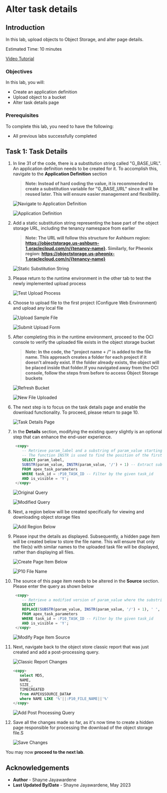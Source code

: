 # Alter task details

## Introduction

In this lab, upload objects to Object Storage, and alter page details.

Estimated Time: 10 minutes

[Video Tutorial](youtube:XRwbswu0jEk)

### Objectives

In this lab, you will:

- Create an application definition
- Upload object to a bucket
- Alter task details page

### Prerequisites

To complete this lab, you need to have the following:

- All previous labs successfully completed

## Task 1: Task Details

1. In line 31 of the code, there is a substitution string called "G\_BASE\_URL". An application definition needs to be created for it. To accomplish this, navigate to the **Application Definition** section

    >**Note: Instead of hard coding the value, it is recommended to create a substitution variable for "G\_BASE\_URL" since it will be reused later. This will ensure easier management and flexibility.**

    ![Navigate to Application Definition](images/g-base-url.png " ")

    ![Application Definition](images/app-definition.png " ")

2. Add a static substitution string representing the base part of the object storage URL, including the tenancy namespace from earlier

    >**Note: The URL will follow this structure for Ashburn region: <https://objectstorage.us-ashburn-1.oraclecloud.com/n/{tenancy-name}>. Similarly, for Pheonix region: <https://objectstorage.us-pheonix-1.oraclecloud.com/n/{tenancy-name}>**

    ![Static Substitution String](images/static-substitution.png " ")

3. Please return to the runtime environment in the other tab to test the newly implemented upload process

    ![Test Upload Process](images/return-test-upload.png " ")

4. Choose to upload file to the first project (Configure Web Environment) and upload any local file

    ![Upload Sample File](images/upload-sample-file.png " ")

    ![Submit Upload Form](images/submit-upload.png " ")

5. After completing this in the runtime environment, proceed to the OCI console to verify the uploaded file exists in the object storage bucket

    >**Note: In the code, the "project name + /" is added to the file name. This approach creates a folder for each project if it doesn't already exist. If the folder already exists, the object will be placed inside that folder.If you navigated away from the OCI console, follow the steps from before to access Object Storage buckets**

    ![Refresh Bucket](images/refresh-folder.png " ")

    ![New File Uploaded](images/new-file-uploaded.png " ")

6. The next step is to focus on the task details page and enable the download functionality. To proceed, please return to page 10.

    ![Task Details Page](images/task-details-page.png " ")

7. In the **Details** section, modifying the existing query slightly is an optional step that can enhance the end-user experience.

    ```SQL
     <copy>
        -- Retrieve param_label and a substring of param_value starting from the position after the first occurrence of '/'
        -- The function INSTR is used to find the position of the first '/' in param_value, and then SUBSTR is used to extract the substring starting from the next position.
        SELECT param_label,
        SUBSTR(param_value, INSTR(param_value, '/') + 1) -- Extract substring after '/'
        FROM apex_task_parameters
        WHERE task_id = :P10_TASK_ID -- Filter by the given task_id
        AND is_visible = 'Y';
     </copy>
    ```

    ![Original Query](images/p10-original-query.png " ")

    ![Modified Query](images/p10-modified-query.png " ")

8. Next, a region below will be created specifically for viewing and downloading object storage files

    ![Add Region Below](images/new-region-below.png " ")

9. Please input the details as displayed. Subsequently, a hidden page item will be created below to store the file name. This will ensure that only the file(s) with similar names to the uploaded task file will be displayed, rather than displaying all files.

    ![Create Page Item Below](images/create-page-item.png " ")

    ![P10 File Name](images/p10-file-name.png " ")

10. The source of this page item needs to be altered in the **Source** section. Please enter the query as shown below

    ```SQL
     <copy>
        -- Retrieve a modified version of param_value where the substring after the first occurrence of '/' is extracted and any spaces are replaced with underscores.
        SELECT
        REPLACE(SUBSTR(param_value, INSTR(param_value, '/') + 1), ' ', '_') -- Extract substring after '/' and replace spaces with underscores
        FROM apex_task_parameters
        WHERE task_id = :P10_TASK_ID -- Filter by the given task_id
        AND is_visible = 'Y';
     </copy>
    ```

    ![Modify Page Item Source](images/modify-query-source.png " ")

11. Next, navigate back to the object store classic report that was just created and add a post-processing query.

    ![Classic Report Changes](images/classic-report-changes-1.png " ")

     ```SQL
     <copy>
        select MD5,
        NAME,
        SIZE_,
        TIMECREATED
        from #APEX$SOURCE_DATA#
        where NAME LIKE '%'||:P10_FILE_NAME||'%'
     </copy>
    ```

    ![Add Post Processing Query](images/add-post-processing.png " ")

12. Save all the changes made so far, as it's now time to create a hidden page responsible for processing the download of the object storage file.S

    ![Save Changes](images/save-p10-changes.png " ")

You may now **proceed to the next lab**.

## Acknowledgements

- **Author** - Shayne Jayawardene
- **Last Updated By/Date** - Shayne Jayawardene, May 2023
